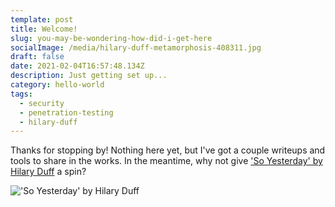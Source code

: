 ```yaml
---
template: post
title: Welcome!
slug: you-may-be-wondering-how-did-i-get-here
socialImage: /media/hilary-duff-metamorphosis-408311.jpg
draft: false
date: 2021-02-04T16:57:48.134Z
description: Just getting set up...
category: hello-world
tags:
  - security
  - penetration-testing
  - hilary-duff
---
```

Thanks for stopping by! Nothing here yet, but I've got a couple writeups and tools to share in the works. In the meantime, why not give ['So Yesterday' by Hilary Duff](https://www.youtube.com/watch?v=iIAHEBjVIwg) a spin?

![](/media/hilary-duff-metamorphosis-408311.jpg "'So Yesterday' by Hilary Duff")
